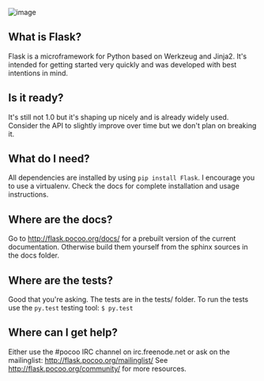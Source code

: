 ![image](http://oi58.tinypic.com/23upobq.jpg)

##  What is Flask?

Flask is a microframework for Python based on Werkzeug and Jinja2. It's intended for getting started very quickly and was developed with best intentions in mind.

## Is it ready?

It's still not 1.0 but it's shaping up nicely and is already widely used. Consider the API to slightly
improve over time but we don't plan on breaking it.

## What do I need?

All dependencies are installed by using `pip install Flask`. I encourage you to use a virtualenv. Check the docs for complete installation and usage instructions.

## Where are the docs?

Go to http://flask.pocoo.org/docs/ for a prebuilt version of the current documentation. Otherwise build them yourself from the sphinx sources in the docs folder.

## Where are the tests?

Good that you're asking. The tests are in the tests/ folder. To run the tests use the `py.test` testing tool: `$ py.test`

## Where can I get help?

Either use the #pocoo IRC channel on irc.freenode.net or ask on the mailinglist: http://flask.pocoo.org/mailinglist/
See http://flask.pocoo.org/community/ for more resources.


